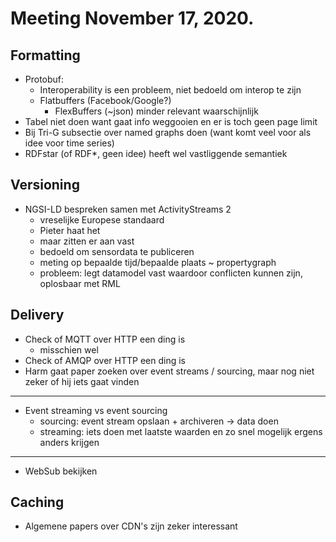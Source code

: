 # Meeting November 17, 2020.

## Formatting
- Protobuf:
    - Interoperability is een probleem, niet bedoeld om interop te zijn
    - Flatbuffers (Facebook/Google?)
        - FlexBuffers (~json)
        minder relevant waarschijnlijk
- Tabel niet doen want gaat info weggooien en er is toch geen page limit
- Bij Tri-G subsectie over named graphs doen (want komt veel voor als idee voor time series)
- RDFstar (of RDF*, geen idee) heeft wel vastliggende semantiek

## Versioning
- NGSI-LD bespreken samen met ActivityStreams 2
    - vreselijke Europese standaard
    - Pieter haat het
    - maar zitten er aan vast
    - bedoeld om sensordata te publiceren
    - meting op bepaalde tijd/bepaalde plaats ~ propertygraph
    - probleem: legt datamodel vast waardoor conflicten kunnen zijn, oplosbaar met RML

## Delivery
- Check of MQTT over HTTP een ding is
    - misschien wel
- Check of AMQP over HTTP een ding is
- Harm gaat paper zoeken over event streams / sourcing, maar nog niet zeker of hij iets gaat vinden
---

- Event streaming vs event sourcing
  - sourcing: event stream opslaan + archiveren -> data doen
  - streaming: iets doen met laatste waarden en zo snel mogelijk ergens anders krijgen
---   
- WebSub bekijken

## Caching
- Algemene papers over CDN's zijn zeker interessant
